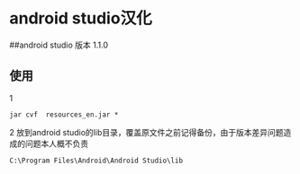 
# android studio汉化

##android studio 版本
1.1.0

## 使用

1

`jar cvf  resources_en.jar * `

2
放到android studio的lib目录，覆盖原文件之前记得备份，由于版本差异问题造成的问题本人概不负责

`C:\Program Files\Android\Android Studio\lib`
